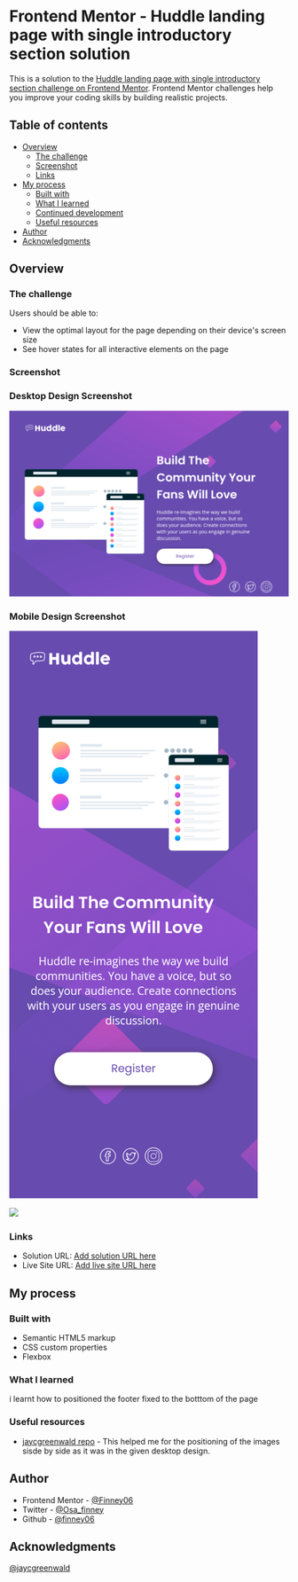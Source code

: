 # Frontend Mentor - Huddle landing page with single introductory section solution

This is a solution to the [Huddle landing page with single introductory section challenge on Frontend Mentor](https://www.frontendmentor.io/challenges/huddle-landing-page-with-a-single-introductory-section-B_2Wvxgi0). Frontend Mentor challenges help you improve your coding skills by building realistic projects. 

## Table of contents

- [Overview](#overview)
  - [The challenge](#the-challenge)
  - [Screenshot](#screenshot)
  - [Links](#links)
- [My process](#my-process)
  - [Built with](#built-with)
  - [What I learned](#what-i-learned)
  - [Continued development](#continued-development)
  - [Useful resources](#useful-resources)
- [Author](#author)
- [Acknowledgments](#acknowledgments)


## Overview

### The challenge

Users should be able to:

- View the optimal layout for the page depending on their device's screen size
- See hover states for all interactive elements on the page

### Screenshot

### Desktop Design Screenshot
 ![](./design/Screenshot.png)

 ### Mobile Design Screenshot
![](./design/MobileScreenshot.png)


![](./screenshot.jpg)


### Links

- Solution URL: [Add solution URL here](https://www.frontendmentor.io/solutions/huddle-landing-page-with-single-introductory-section-34D2mFMRs3)
- Live Site URL: [Add live site URL here](https://finney06.github.io/huddle-landing-page-with-single-introductory-section/)

## My process

### Built with

- Semantic HTML5 markup
- CSS custom properties
- Flexbox

### What I learned

i learnt how to positioned the footer fixed to the botttom of the page





### Useful resources

- [jaycgreenwald repo](https://github.com/jaycgreenwald/09-Huddle-landing-page) - This helped me for the positioning of the images sisde by side as it was in the given desktop design. 




## Author
- Frontend Mentor - [@Finney06](https://www.frontendmentor.io/profile/Finney06)
- Twitter - [@Osa_finney](https://www.twitter.com/@Osa_finney)
- Github - [@finney06](https://github.com/Finney06)


## Acknowledgments
[@jaycgreenwald ](https://github.com/jaycgreenwald/09-Huddle-landing-page)
